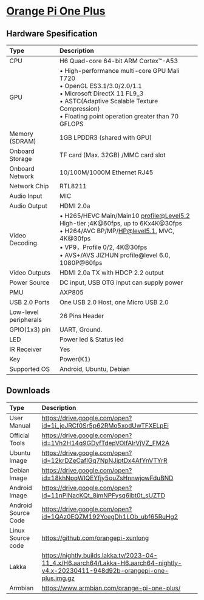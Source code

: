 # [Orange Pi One Plus ](seperated\Orange_Pi_One_Plus_.md)  
## Hardware Spesification  
| Type                  | Description                                                                                                                                                                                                                                                                                                                                                              |
|:----------------------|:-------------------------------------------------------------------------------------------------------------------------------------------------------------------------------------------------------------------------------------------------------------------------------------------------------------------------------------------------------------------------|
| CPU                   | H6 Quad-core 64-bit ARM Cortex™-A53                                                                                                                                                                                                                                                                                                                                      |
| GPU                   | • High-performance multi-core GPU Mali T720 <br>  • OpenGL ES3.1/3.0/2.0/1.1<br>  • Microsoft DirectX 11 FL9_3<br>  • ASTC(Adaptive Scalable Texture Compression)<br>  • Floating point operation greater than 70 GFLOPS |
| Memory (SDRAM)        | 1GB LPDDR3 (shared with GPU)                                                                                                                                                                                                                                                                                                                                             |
| Onboard Storage       | TF card (Max. 32GB) /MMC card slot                                                                                                                                                                                                                                                                                                                                       |
| Onboard Network       | 10/100M/1000M Ethernet RJ45                                                                                                                                                                                                                                                                                                                                              |
| Network Chip          | RTL8211                                                                                                                                                                                                                                                                                                                                                                  |
| Audio Input           | MIC                                                                                                                                                                                                                                                                                                                                                                      |
| Audio Output          | HDMI 2.0a                                                                                                                                                                                                                                                                                                                                                                |
| Video Decoding        | • H265/HEVC Main/Main10 profile@Level5.2 High-tier ;4K@60fps, up to 6Kx4K@30fps  <br>  • H264/AVC BP/MP/HP@level5.1, MVC, 4K@30fps <br>  • VP9，Profile 0/2, 4K@30fps <br>  • AVS+/AVS JIZHUN profile@level 6.0, 1080P@60fps                                 |
| Video Outputs         | HDMI 2.0a TX with HDCP 2.2 output                                                                                                                                                                                                                                                                                                                                        |
| Power Source          | DC input, USB OTG input can supply power                                                                                                                                                                                                                                                                                                                                 |
| PMU                   | AXP805                                                                                                                                                                                                                                                                                                                                                                   |
| USB 2.0 Ports         | One USB 2.0 Host, one Micro USB 2.0                                                                                                                                                                                                                                                                                                                                      |
| Low-level peripherals | 26 Pins Header                                                                                                                                                                                                                                                                                                                                                           |
| GPIO(1x3) pin         | UART, Ground.                                                                                                                                                                                                                                                                                                                                                            |
| LED                   | Power led & Status led                                                                                                                                                                                                                                                                                                                                                   |
| IR Receiver           | Yes                                                                                                                                                                                                                                                                                                                                                                      |
| Key                   | Power(K1)                                                                                                                                                                                                                                                                                                                                                                |
| Supported OS          | Android, Ubuntu, Debian                                                                                                                                                                                                                                                                                                                                                  |
## Downloads  
| Type                | Description                                                                                                                       |
|:--------------------|:----------------------------------------------------------------------------------------------------------------------------------|
| User Manual         | https://drive.google.com/open?id=1i_jeJRCf0Sr5p62RMo5xodUwTFXELpEi                                                                |
| Official Tools      | https://drive.google.com/open?id=1Vh2H14q9GDyfTdepVOIfAlrVjVZ_FM2A                                                                |
| Ubuntu Image        | https://drive.google.com/open?id=12krDZeCafIGq7NpNJjptDx4AfYnVTYrR                                                                |
| Debian Image        | https://drive.google.com/open?id=18khNpqWIQEYfjy5ouZsHnnwjowFduBND                                                                |
| Android Image       | https://drive.google.com/open?id=11nPINacKQt_8jmNPFysq6ibt0t_sUZTD                                                                |
| Android Source Code | https://drive.google.com/open?id=1QAz0EQZM192YcegDh1LOb_ubf65RuHg2                                                                |
| Linux Source code   | https://github.com/orangepi-xunlong                                                                                               |
| Lakka               | https://nightly.builds.lakka.tv/2023-04-11_4.x/H6.aarch64/Lakka-H6.aarch64-nightly-v4.x-20230411-948d92b-orangepi-one-plus.img.gz |
| Armbian             | https://www.armbian.com/orange-pi-one-plus/                                                                                       |

